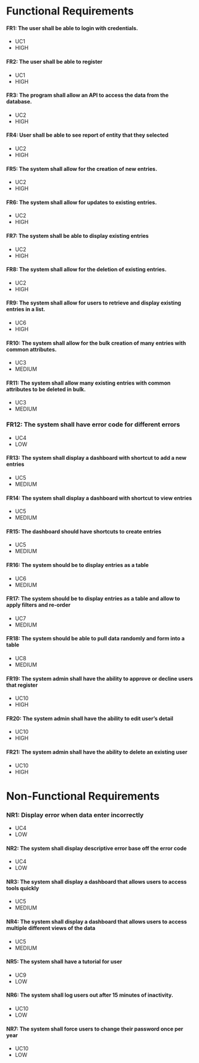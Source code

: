 # Functional Requirements

#### FR1: The user shall be able to login with credentials.
- UC1
- HIGH
#### FR2: The user shall be able to register
- UC1
- HIGH
#### FR3: The program shall allow an API to access the data from the database.
- UC2
- HIGH
#### FR4: User shall be able to see report of entity that they selected
- UC2
- HIGH
#### FR5: The system shall allow for the creation of new entries.
- UC2
- HIGH
#### FR6: The system shall allow for updates to existing entries.
- UC2
- HIGH
#### FR7: The system shall be able to display existing entries
- UC2
- HIGH
#### FR8: The system shall allow for the deletion of existing entries.
- UC2
- HIGH
#### FR9: The system shall allow for users to retrieve and display existing entries in a list.
- UC6
- HIGH
#### FR10: The system shall allow for the bulk creation of many entries with common attributes.
- UC3
- MEDIUM
#### FR11: The system shall allow many existing entries with common attributes to be deleted in bulk.
- UC3
- MEDIUM
### FR12: The system shall have error code for different errors
- UC4
- LOW
#### FR13: The system shall display a dashboard with shortcut to add a new entries
- UC5
- MEDIUM
#### FR14: The system shall display a dashboard with shortcut to view entries
- UC5
- MEDIUM
#### FR15: The dashboard should have shortcuts to create entries
- UC5
- MEDIUM
#### FR16: The system should be to display entries as a table
- UC6
- MEDIUM
#### FR17: The system should be to display entries as a table and allow to apply filters and re-order
- UC7
- MEDIUM
#### FR18: The system should be able to pull data randomly and form into a table
- UC8
- MEDIUM
#### FR19: The system admin shall have the ability to approve or decline users that register
- UC10
- HIGH
#### FR20: The system admin shall have the ability to edit user’s detail
- UC10
- HIGH
#### FR21: The system admin shall have the ability to delete an existing user
- UC10
- HIGH

# Non-Functional Requirements
### NR1: Display error when data enter incorrectly
- UC4
- LOW
#### NR2: The system shall display descriptive error base off the error code
- UC4
- LOW
#### NR3: The system shall display a dashboard that allows users to access tools quickly
- UC5
- MEDIUM
#### NR4: The system shall display a dashboard that allows users to access multiple different views of the data
- UC5
- MEDIUM
#### NR5: The system shall have a tutorial for user
- UC9
- LOW
#### NR6: The system shall log users out after 15 minutes of inactivity.
- UC10
- LOW
#### NR7: The system shall force users to change their password once per year
- UC10
- LOW
